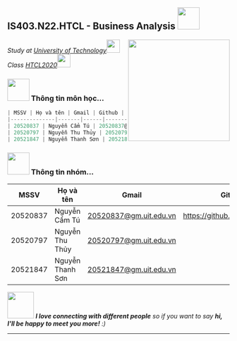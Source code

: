 <h2> IS403.N22.HTCL - Business Analysis <img src="https://media.giphy.com/media/mGcNjsfWAjY5AEZNw6/giphy.gif" width="50"></h2>
<img align='right' src="https://media.giphy.com/media/ieyl9zmCjO4b4t6qoY/giphy.gif" width="230">
<p><em>Study at <a href="http://www.unb.br">University of Technology</a><img src="https://media.giphy.com/media/fYSnHlufseco8Fh93Z/giphy.gif" width="30"></br> Class <a href="https://www.thoughtworks.com">HTCL2020</a><img src="https://media.giphy.com/media/WUlplcMpOCEmTGBtBW/giphy.gif" width="30"> 
</em></p>

### <img src="https://media.giphy.com/media/VgCDAzcKvsR6OM0uWg/giphy.gif" width="50"> Thông tin môn học...  

```javascript
| MSSV | Họ và tên | Gmail | Github |
|--------------|-------|------|-------|
| 20520837 | Nguyễn Cẩm Tú | 20520837@gm.uit.edu.vn | https://github.com/camtu837 
| 20520797 | Nguyễn Thu Thủy | 20520797@gm.uit.edu.vn |  
| 20521847 | Nguyễn Thanh Sơn | 20521847@gm.uit.edu.vn |
```


### <img src="https://media.giphy.com/media/VgCDAzcKvsR6OM0uWg/giphy.gif" width="50"> Thông tin nhóm...  

| MSSV | Họ và tên | Gmail | Github |
|--------------|-------|------|-------|
| 20520837 | Nguyễn Cẩm Tú | 20520837@gm.uit.edu.vn | https://github.com/camtu837 
| 20520797 | Nguyễn Thu Thủy | 20520797@gm.uit.edu.vn |  
| 20521847 | Nguyễn Thanh Sơn | 20521847@gm.uit.edu.vn |

<img src="https://media.giphy.com/media/LnQjpWaON8nhr21vNW/giphy.gif" width="60"> <em><b>I love connecting with different people</b> so if you want to say <b>hi, I'll be happy to meet you more!</b> :)</em>

---


